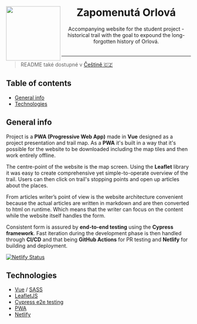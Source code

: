 <center>
<img align="left" width="148" src="https://i.imgur.com/TqcE2b6.png">
<h1>Zapomenutá Orlová</h1>
Accompanying website for the student project - historical trail with the goal to expound the long-forgotten history of Orlová.
</center>
</br>

---

> README také dostupné v [Češtině 🇨🇿](https://github.com/Tarasa24/zapomenuta-orlova/blob/master/README.cz.md)

## Table of contents

- [General info](#general-info)
- [Technologies](#technologies)

## General info

Project is a **PWA (Progressive Web App)** made in **Vue** designed as a project presentation and trail map. As a **PWA** it's built in a way that it's possible for the website to be downloaded including the map tiles and then work entirely offline.

The centre-point of the website is the map screen. Using the **Leaflet** library it was easy to create comprehensive yet simple-to-operate overview of the trail. Users can then click on trail's stopping points and open up articles about the places.

From articles writer’s point of view is the website architecture convenient because the actual articles are written in markdown and are then converted to html on runtime. Which means that the writer can focus on the content while the website itself handles the form.

Consistent form is assured by **end-to-end testing** using the **Cypress framework**. Fast iteration during the development phase is then handled through **CI/CD** and that being **GitHub Actions** for PR testing and **Netlify** for building and deployment.

[![Netlify Status](https://api.netlify.com/api/v1/badges/f37e7027-a329-469a-87c2-ff4ff243c906/deploy-status)](https://app.netlify.com/sites/zapomenuta-orlova/deploys)

## Technologies

- [Vue](https://vuejs.org/) / [SASS](https://sass-lang.com/)
- [LeafletJS](https://leafletjs.com/)
- [Cypress e2e testing](https://www.cypress.io/)
- [PWA](https://en.wikipedia.org/wiki/Progressive_web_application)
- [Netlify](https://www.netlify.com/)
